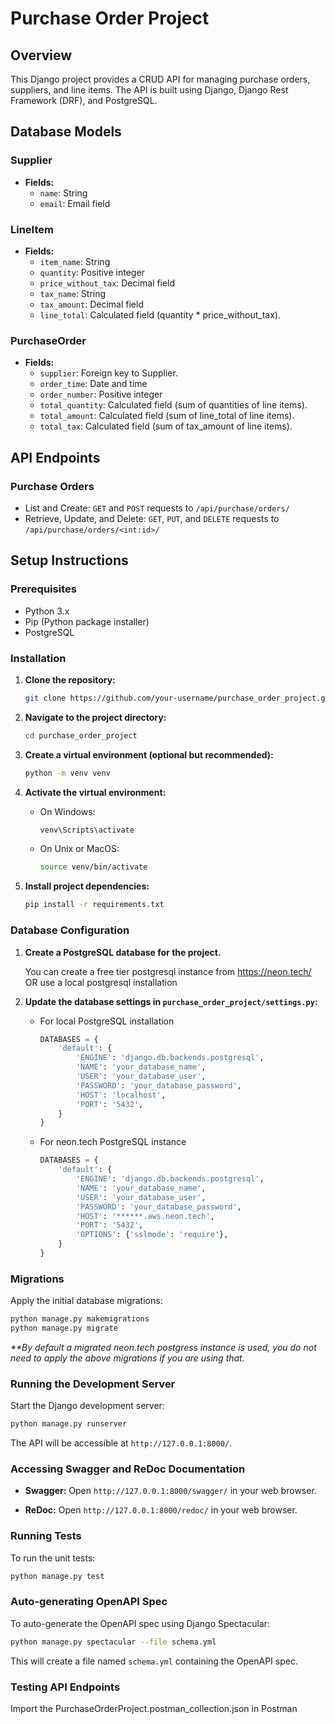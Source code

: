 # Purchase Order Project

## Overview

This Django project provides a CRUD API for managing purchase orders, suppliers, and line items. The API is built using Django, Django Rest Framework (DRF), and PostgreSQL.


## Database Models

### Supplier

- **Fields:**
  - `name`: String
  - `email`: Email field

### LineItem

- **Fields:**
  - `item_name`: String
  - `quantity`: Positive integer
  - `price_without_tax`: Decimal field
  - `tax_name`: String
  - `tax_amount`: Decimal field
  - `line_total`: Calculated field (quantity * price_without_tax).

### PurchaseOrder

- **Fields:**
  - `supplier`: Foreign key to Supplier.
  - `order_time`: Date and time
  - `order_number`: Positive integer
  - `total_quantity`: Calculated field (sum of quantities of line items).
  - `total_amount`: Calculated field (sum of line_total of line items).
  - `total_tax`: Calculated field (sum of tax_amount of line items).

## API Endpoints

### Purchase Orders

-   List and Create: `GET` and `POST` requests to `/api/purchase/orders/`
-   Retrieve, Update, and Delete: `GET`, `PUT`, and `DELETE` requests to `/api/purchase/orders/<int:id>/`



## Setup Instructions

### Prerequisites

- Python 3.x
- Pip (Python package installer)
- PostgreSQL

### Installation

1. **Clone the repository:**

    ```bash
    git clone https://github.com/your-username/purchase_order_project.git
    ```

2. **Navigate to the project directory:**

    ```bash
    cd purchase_order_project
    ```

3. **Create a virtual environment (optional but recommended):**

    ```bash
    python -m venv venv
    ```

4. **Activate the virtual environment:**

    - On Windows:

        ```bash
        venv\Scripts\activate
        ```

    - On Unix or MacOS:

        ```bash
        source venv/bin/activate
        ```

5. **Install project dependencies:**

    ```bash
    pip install -r requirements.txt
    ```

### Database Configuration

1. **Create a PostgreSQL database for the project.**
		
    You can create a free tier postgresql instance from https://neon.tech/ 
    OR 
    use a local postgresql installation

2. **Update the database settings in `purchase_order_project/settings.py`:**

    -   For local PostgreSQL installation
        ```python
        DATABASES = {
            'default': {
                'ENGINE': 'django.db.backends.postgresql',
                'NAME': 'your_database_name',
                'USER': 'your_database_user',
                'PASSWORD': 'your_database_password',
                'HOST': 'localhost',
                'PORT': '5432',
            }
        }
        ```
    -   For neon.tech PostgreSQL instance
        ```python
        DATABASES = {
            'default': {
                'ENGINE': 'django.db.backends.postgresql',
                'NAME': 'your_database_name',
                'USER': 'your_database_user',
                'PASSWORD': 'your_database_password',
                'HOST': '******.aws.neon.tech',
                'PORT': '5432',
                'OPTIONS': {'sslmode': 'require'},
            }
        }
        ```

### Migrations

Apply the initial database migrations:

```bash
python manage.py makemigrations
python manage.py migrate
```
_**By default a migrated neon.tech postgress instance is used, you do not need to apply the above migrations if you are using that._

### Running the Development Server

Start the Django development server:

```bash
python manage.py runserver
```

The API will be accessible at `http://127.0.0.1:8000/`.

### Accessing Swagger and ReDoc Documentation

-   **Swagger:** Open `http://127.0.0.1:8000/swagger/` in your web browser.
    
-   **ReDoc:** Open `http://127.0.0.1:8000/redoc/` in your web browser.
    

### Running Tests

To run the unit tests:

```bash
python manage.py test 
```

### Auto-generating OpenAPI Spec

To auto-generate the OpenAPI spec using Django Spectacular:

```bash
python manage.py spectacular --file schema.yml
```

This will create a file named `schema.yml` containing the OpenAPI spec.

### Testing API Endpoints

Import the PurchaseOrderProject.postman_collection.json in Postman